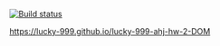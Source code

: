 [![Build status](https://ci.appveyor.com/api/projects/status/nanntv0narv42mgt/branch/master?svg=true)](https://ci.appveyor.com/project/lucky-999/lucky-999-ahj-hw-2-dom/branch/master)


https://lucky-999.github.io/lucky-999-ahj-hw-2-DOM
